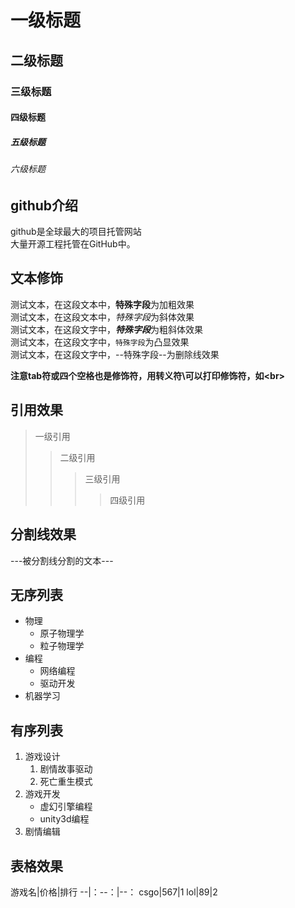# 一级标题
## 二级标题
### 三级标题
#### 四级标题
##### 五级标题
###### 六级标题

## github介绍

github是全球最大的项目托管网站<br>大量开源工程托管在GitHub中。

## 文本修饰

测试文本，在这段文本中，**特殊字段**为加粗效果<br>
测试文本，在这段文本中，*特殊字段*为斜体效果<br>
测试文本，在这段文字中，***特殊字段***为粗斜体效果<br>
测试文本，在这段文字中，`特殊字段`为凸显效果<br>
测试文本，在这段文字中，--特殊字段--为删除线效果<br>

**注意tab符或四个空格也是修饰符，用转义符\\可以打印修饰符，如\<br\>**

## 引用效果

> 一级引用
>> 二级引用
>>> 三级引用
>>>> 四级引用


## 分割线效果

---被分割线分割的文本---


## 无序列表

* 物理
	* 原子物理学
	* 粒子物理学
* 编程
	* 网络编程
	* 驱动开发
* 机器学习

## 有序列表

1. 游戏设计
	1. 剧情故事驱动
	2. 死亡重生模式
2. 游戏开发
	* 虚幻引擎编程
	* unity3d编程
3. 剧情编辑

## 表格效果

游戏名|价格|排行
--|：--：|--：
csgo|567|1
lol|89|2

